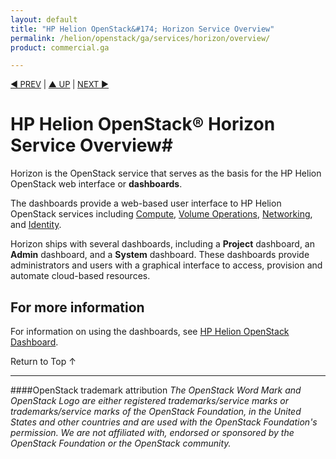 ```yaml
---
layout: default
title: "HP Helion OpenStack&#174; Horizon Service Overview"
permalink: /helion/openstack/ga/services/horizon/overview/
product: commercial.ga

---
```

<!--UNDER REVISION-->

<script>

function PageRefresh {
onLoad="window.refresh"
}

PageRefresh();

</script>


<p style="font-size: small;"> <a href="/helion/openstack/services/volume/overview/">&#9664; PREV</a> | <a href="/helion/openstack/services/overview/">&#9650; UP</a> | <a href="/helion/openstack/services/dns/overview/"> NEXT &#9654</a> </p>

# HP Helion OpenStack&#174; Horizon Service Overview#

Horizon is the OpenStack service that serves as the basis for the HP Helion OpenStack web interface or **dashboards**.

The dashboards provide a web-based user interface to HP Helion OpenStack services including [Compute](/helion/openstack/services/ga/compute/overview/), [Volume Operations](/helion/openstack/ga/services/volume/overview/), [Networking](/helion/openstack/ga/services/networking/overview), and [Identity](/helion/openstack/ga/services/identity/overview). 

Horizon ships with several dashboards, including a **Project** dashboard, an **Admin** dashboard, and a **System** dashboard. These dashboards provide administrators and users with a graphical interface to access, provision and automate cloud-based resources.

## For more information ##

For information on using the dashboards, see [HP Helion OpenStack Dashboard](/helion/openstack/ga/dashboard/how-works/).


 <a href="#top" style="padding:14px 0px 14px 0px; text-decoration: none;"> Return to Top &#8593; </a>

----
####OpenStack trademark attribution
*The OpenStack Word Mark and OpenStack Logo are either registered trademarks/service marks or trademarks/service marks of the OpenStack Foundation, in the United States and other countries and are used with the OpenStack Foundation's permission. We are not affiliated with, endorsed or sponsored by the OpenStack Foundation or the OpenStack community.*
